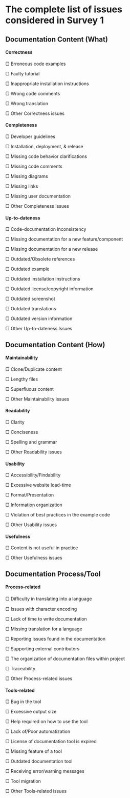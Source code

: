 # The complete list of issues considered in Survey 1


## Documentation Content (What)

#### Correctness
▢	Erroneous code examples

▢	Faulty tutorial

▢	Inappropriate installation instructions

▢	Wrong code comments

▢	Wrong translation

▢	Other Correctness issues

#### Completeness
▢	Developer guidelines

▢	Installation, deployment, & release

▢	Missing code behavior clarifications

▢	Missing code comments

▢	Missing diagrams 

▢	Missing links 

▢	Missing user documentation

▢	Other Completeness Issues

#### Up-to-dateness
▢	Code-documentation inconsistency

▢	Missing documentation for a new feature/component

▢	Missing documentation for a new release

▢	Outdated/Obsolete references

▢	Outdated example

▢	Outdated installation instructions

▢	Outdated license/copyright information

▢	Outdated screenshot

▢	Outdated translations

▢	Outdated version information

▢	Other Up-to-dateness Issues 



## Documentation Content (How)

#### Maintainability
▢	Clone/Duplicate content

▢	Lengthy files

▢	Superfluous content

▢	Other Maintainability issues

#### Readability
▢	Clarity

▢	Conciseness

▢	Spelling and grammar

▢	Other Readability issues

#### Usability
▢	Accessibility/Findability

▢	Excessive website load-time

▢	Format/Presentation

▢	Information organization

▢	Violation of best practices in the example code

▢	Other Usability issues

#### Usefulness
▢	Content is not useful in practice

▢	Other Usefulness issues


## Documentation Process/Tool

#### Process-related
▢	Diﬃculty in translating into a language

▢	Issues with character encoding

▢	Lack of time to write documentation

▢	Missing translation for a language

▢	Reporting issues found in the documentation

▢	Supporting external contributors

▢	The organization of documentation files within project

▢	Traceability

▢	Other Process-related issues

#### Tools-related
▢	Bug in the tool

▢	Excessive output size

▢	Help required on how to use the tool

▢	Lack of/Poor automatization

▢	License of documentation tool is expired

▢	Missing feature of a tool

▢	Outdated documentation tool

▢	Receiving error/warning messages

▢	Tool migration

▢	Other Tools-related issues







